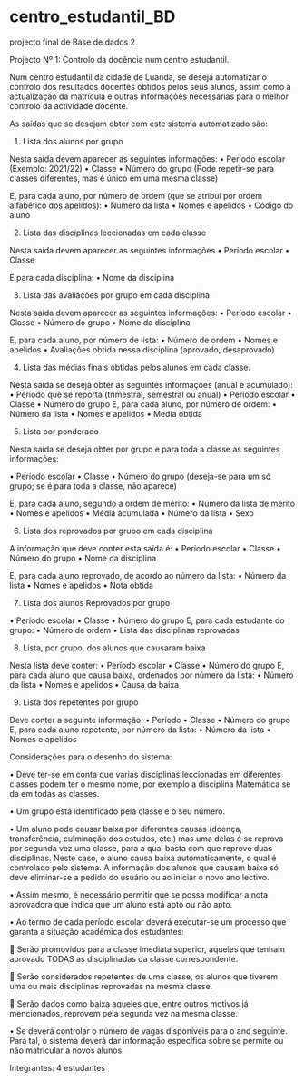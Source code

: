 # centro_estudantil_BD
projecto final de Base de dados 2



Projecto Nº 1: Controlo da docência num centro estudantil.

Num centro estudantil da cidade de Luanda, se deseja automatizar o controlo dos resultados docentes obtidos pelos seus alunos, assim como a actualização da matrícula e outras informações necessárias para o melhor controlo da actividade docente.

As saídas que se desejam obter com este sistema automatizado são:

1.	Lista dos alunos por grupo

Nesta saída devem aparecer as seguintes informações:
•	Período escolar (Exemplo: 2021/22)
•	Classe
•	Número do grupo (Pode repetir-se para classes diferentes, mas é único em uma mesma classe)
 
E, para cada aluno, por número de ordem (que se atribui por ordem alfabético dos apelidos):
•	Número da lista
•	Nomes e apelidos
•	Código do aluno

2.	Lista das disciplinas leccionadas em cada classe

Nesta saída devem aparecer as seguintes informações
•	Período escolar
•	Classe

E para cada disciplina:
•	Nome da disciplina

3.	Lista das avaliações por grupo em cada disciplina
 
Nesta saída devem aparecer as seguintes informações:
•	Período escolar
•	Classe
•	Número do grupo 
•	Nome da disciplina
 
E, para cada aluno, por número de lista:
•	Número de ordem
•	Nomes e apelidos
•	Avaliações obtida nessa disciplina (aprovado, desaprovado)

4.	Lista das médias finais obtidas pelos alunos em cada classe.
 
Nesta saída se deseja obter as seguintes informações (anual e acumulado):
•	Período que se reporta (trimestral, semestral ou anual)
•	Período escolar
•	Classe 
•	Número do grupo
E, para cada aluno, por número de ordem:
•	Número da lista
•	Nomes e apelidos
•	Media obtida

5.	Lista por ponderado

Nesta saída se deseja obter por grupo e para toda a classe as seguintes informações:

•	Período escolar
•	Classe
•	Número do grupo (deseja-se para um só grupo; se é para toda a classe, não aparece)

E, para cada aluno, segundo a ordem de mérito:
•	Número da lista de mérito
•	Nomes e apelidos
•	Média acumulada 
•	Número da lista
•	Sexo
 

6.	Lista dos reprovados por grupo em cada disciplina

A informação que deve conter esta saída é:
•	Período escolar
•	Classe
•	Número do grupo 
•	Nome da disciplina

E, para cada aluno reprovado, de acordo ao número da lista:
•	Número da lista
•	Nomes e apelidos
•	Nota obtida

7.	Lista dos alunos Reprovados por grupo

•	Período escolar
•	Classe 
•	Número do grupo 
E, para cada estudante do grupo:
•	Número de ordem
•	Lista das disciplinas reprovadas

8.	Lista, por grupo, dos alunos que causaram baixa

Nesta lista deve conter:
•	Período escolar
•	Classe
•	Número do grupo
E, para cada aluno que causa baixa, ordenados por número da lista:
•	Número da lista
•	Nomes e apelidos
•	Causa da baixa

9.	Lista dos repetentes por grupo
 
Deve conter a seguinte informação:
•	Período
•	Classe
•	Número do grupo
E, para cada aluno repetente, por número da lista:
•	Número da lista
•	Nomes e apelidos
 
Considerações para o desenho do sistema:

•	Deve ter-se em conta que varias disciplinas leccionadas em diferentes classes podem ter o mesmo nome, por exemplo a disciplina Matemática se da em todas as classes.

•	Um grupo está identificado pela classe e o seu número.

•	Um aluno pode causar baixa por diferentes causas (doença, transferência, culminação dos estudos, etc.) mas uma delas é se reprova por segunda vez uma classe, para a qual basta com que reprove duas disciplinas. Neste caso, o aluno causa baixa automaticamente, o qual é controlado pelo sistema. A informação dos alunos que causam baixa só deve eliminar-se a pedido do usuário ou ao iniciar o novo ano lectivo.

•	Assim mesmo, é necessário permitir que se possa modificar a nota aprovadora que indica que um aluno está apto ou não apto.

•	Ao termo de cada período escolar deverá executar-se um processo que garanta a situação académica dos estudantes:

	Serão promovidos para a classe imediata superior, aqueles que tenham aprovado TODAS as disciplinadas da classe correspondente.

	Serão considerados repetentes de uma classe, os alunos que tiverem uma ou mais disciplinas reprovadas na mesma classe.

	Serão dados como baixa aqueles que, entre outros motivos já mencionados, reprovem pela segunda vez na mesma classe.

•	Se deverá controlar o número de vagas disponíveis para o ano seguinte. Para tal, o sistema deverá dar informação específica sobre se permite ou não matricular a novos alunos.


Integrantes: 4 estudantes



